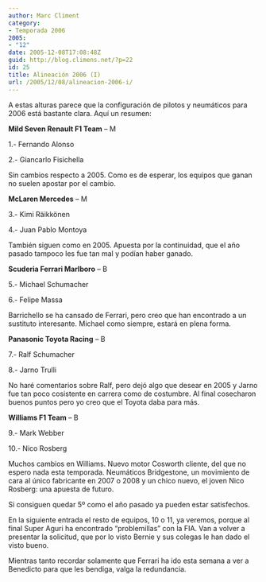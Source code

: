 ```yaml
---
author: Marc Climent
category:
- Temporada 2006
2005:
- "12"
date: 2005-12-08T17:08:48Z
guid: http://blog.climens.net/?p=22
id: 25
title: Alineación 2006 (I)
url: /2005/12/08/alineacion-2006-i/
---
```


A estas alturas parece que la configuración de pilotos y neumáticos para 2006 está bastante clara. Aquí un resumen:

**Mild Seven Renault F1 Team** &#8211; M
  
1.- Fernando Alonso
  
2.- Giancarlo Fisichella

Sin cambios respecto a 2005. Como es de esperar, los equipos que ganan no suelen apostar por el cambio.

**McLaren Mercedes** &#8211; M
  
3.- Kimi Räikkönen
  
4.- Juan Pablo Montoya

También siguen como en 2005. Apuesta por la continuidad, que el año pasado tampoco les fue tan mal y podían haber ganado.

**Scuderia Ferrari Marlboro** &#8211; B
  
5.- Michael Schumacher
  
6.- Felipe Massa

Barrichello se ha cansado de Ferrari, pero creo que han encontrado a un sustituto interesante. Michael como siempre, estará en plena forma.

**Panasonic Toyota Racing** &#8211; B
  
7.- Ralf Schumacher
  
8.- Jarno Trulli

No haré comentarios sobre Ralf, pero dejó algo que desear en 2005 y Jarno fue tan poco cosistente en carrera como de costumbre. Al final cosecharon buenos puntos pero yo creo que el Toyota daba para más.

**Williams F1 Team** &#8211; B
  
9.- Mark Webber
  
10.- Nico Rosberg

Muchos cambios en Williams. Nuevo motor Cosworth cliente, del que no espero nada esta temporada. Neumáticos Bridgestone, un movimiento de cara al único fabricante en 2007 o 2008 y un chico nuevo, el joven Nico Rosberg: una apuesta de futuro.
  
Si consiguen quedar 5º como el año pasado ya pueden estar satisfechos.

En la siguiente entrada el resto de equipos, 10 o 11, ya veremos, porque al final Super Aguri ha encontrado &#8220;problemillas&#8221; con la FIA. Van a volver a presentar la solicitud, que por lo visto Bernie y sus colegas le han dado el visto bueno.

Mientras tanto recordar solamente que Ferrari ha ido esta semana a ver a Benedicto para que les bendiga, valga la redundancia.